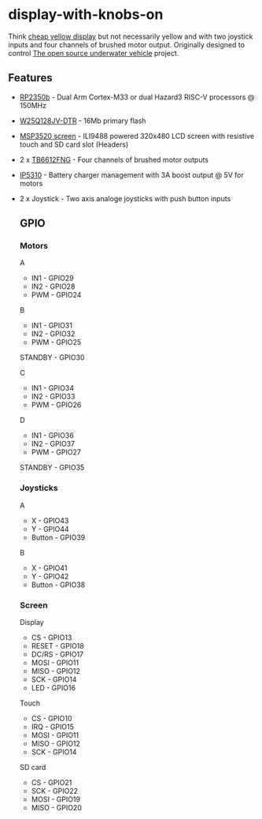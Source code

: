 # display-with-knobs-on

Think [cheap yellow display](https://github.com/witnessmenow/ESP32-Cheap-Yellow-Display) but not necessarily yellow and with two joystick inputs and four channels of brushed motor output. Originally designed to control [The open source underwater vehicle](https://github.com/concretedog/Tiny-Opensource-Underwater-Vehicle-TOUV-) project. 

## Features

* [RP2350b](https://datasheets.raspberrypi.com/rp2350/rp2350-product-brief.pdf) - Dual Arm Cortex-M33 or dual Hazard3 RISC-V processors
@ 150MHz
* [W25Q128JV-DTR](https://www.winbond.com/resource-files/w25q128jv_dtr%20revc%2003272018%20plus.pdf) - 16Mb primary flash 
* [MSP3520 screen](https://www.lcdwiki.com/3.5inch_SPI_Module_ILI9488_SKU%3AMSP3520) - ILI9488 powered 320x480 LCD screen with resistive touch and SD card slot (Headers)
* 2 x [TB6612FNG](https://toshiba.semicon-storage.com/us/product/linear/motordriver/detail.TB6612FNG.html) - Four channels of brushed motor outputs
* [IP5310](https://www.injoinic.com/api//static/uploads/20250528/20250528180445_6836dfbd54166.pdf) - Battery charger management with 3A boost output @ 5V for motors
* 2 x Joystick - Two axis analoge joysticks with push button inputs

  ## GPIO

  ### Motors

  A
  * IN1 - GPIO29
  * IN2 - GPIO28
  * PWM - GPIO24

  B
  * IN1 - GPIO31
  * IN2 - GPIO32
  * PWM - GPIO25

  STANDBY - GPIO30

  C
  * IN1 - GPIO34
  * IN2 - GPIO33
  * PWM - GPIO26

  D
  * IN1 - GPIO36
  * IN2 - GPIO37
  * PWM - GPIO27

  STANDBY - GPIO35

  ### Joysticks
  A
  * X - GPIO43
  * Y - GPIO44
  * Button - GPIO39
 
  B
  * X - GPIO41
  * Y - GPIO42
  * Button - GPIO38
 
  ### Screen

  Display
  * CS - GPIO13
  * RESET - GPIO18
  * DC/RS - GPIO17
  * MOSI - GPIO11
  * MISO - GPIO12
  * SCK - GPIO14
  * LED - GPIO16
 
  Touch
  * CS - GPIO10
  * IRQ - GPIO15
  * MOSI - GPIO11
  * MISO - GPIO12
  * SCK - GPIO14
 
  SD card
  * CS - GPIO21
  * SCK - GPIO22
  * MOSI - GPIO19
  * MISO - GPIO20



   


